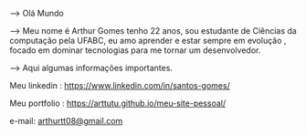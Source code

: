 --> Olá Mundo

--> Meu nome é Arthur Gomes tenho 22 anos, sou estudante de Ciências da computação pela UFABC, eu amo aprender e estar sempre em evolução , focado em dominar tecnologias
    para me tornar um desenvolvedor.

-->  Aqui algumas informações importantes.

  
  Meu linkedin : https://www.linkedin.com/in/santos-gomes/
  
  Meu portfolio : https://arttutu.github.io/meu-site-pessoal/
  
  e-mail: arthurtt08@gmail.com

